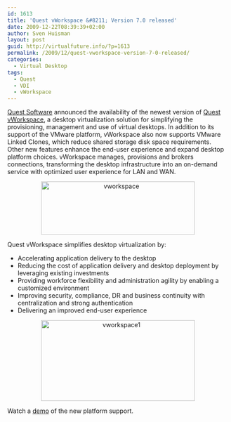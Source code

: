 ```yaml
---
id: 1613
title: 'Quest vWorkspace &#8211; Version 7.0 released'
date: 2009-12-22T08:39:39+02:00
author: Sven Huisman
layout: post
guid: http://virtualfuture.info/?p=1613
permalink: /2009/12/quest-vworkspace-version-7-0-released/
categories:
  - Virtual Desktop
tags:
  - Quest
  - VDI
  - vWorkspace
---
```

<a title="Quest" href="http://www.quest.com" target="_blank">Quest Software</a> announced the availability of the newest version of <a title="vWorkspace" href="http://www.vworkspace.com/" target="_blank">Quest vWorkspace</a>, a desktop virtualization solution for simplifying the provisioning, management and use of virtual desktops. In addition to its support of the VMware platform, vWorkspace also now supports VMware Linked Clones, which reduce shared storage disk space requirements. Other new features enhance the end-user experience and expand desktop platform choices. vWorkspace manages, provisions and brokers connections, transforming the desktop infrastructure into an on-demand service with optimized user experience for LAN and WAN.

<p style="text-align: center;">
  <a href="https://svenhuisman.com/wp-content/uploads/2009/12/vworkspace.PNG"><img class="aligncenter size-medium wp-image-1614" title="vworkspace" src="https://svenhuisman.com/wp-content/uploads/2009/12/vworkspace-350x121.PNG" alt="vworkspace" width="350" height="121" srcset="https://svenhuisman.com/wp-content/uploads/2009/12/vworkspace-350x121.PNG 350w, https://svenhuisman.com/wp-content/uploads/2009/12/vworkspace-1024x356.PNG 1024w, https://svenhuisman.com/wp-content/uploads/2009/12/vworkspace.PNG 1270w" sizes="(max-width: 350px) 100vw, 350px" /></a><a href="https://svenhuisman.com/wp-content/uploads/2009/12/vworkspace.PNG"></a>
</p>

<!--more-->Quest vWorkspace simplifies desktop virtualization by:

  * Accelerating application delivery to the desktop
  * Reducing the cost of application delivery and desktop deployment by leveraging existing investments
  * Providing workforce flexibility and administration agility by enabling a customized environment
  * Improving security, compliance, DR and business continuity with centralization and strong authentication
  * Delivering an improved end-user experience 

<p style="text-align: center;">
  <a href="https://svenhuisman.com/wp-content/uploads/2009/12/vworkspace1.PNG"><img class="aligncenter size-medium wp-image-1615" title="vworkspace1" src="https://svenhuisman.com/wp-content/uploads/2009/12/vworkspace1-350x184.PNG" alt="vworkspace1" width="350" height="184" srcset="https://svenhuisman.com/wp-content/uploads/2009/12/vworkspace1-350x184.PNG 350w, https://svenhuisman.com/wp-content/uploads/2009/12/vworkspace1.PNG 877w" sizes="(max-width: 350px) 100vw, 350px" /></a>
</p>

Watch a <a title="demo vWorkspace" href="http://www.quest.com/vWorkspace/demo/Platform-Support/vWorkspace-Platform-Support-Demo.htm" target="_blank">demo</a> of the new platform support.